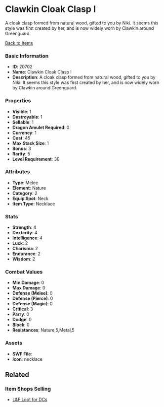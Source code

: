 # Clawkin Cloak Clasp I

A cloak clasp formed from natural wood, gifted to you by Niki. It seems this style was first created by her, and is now widely worn by Clawkin around Greenguard.

[Back to Items](../items.md)

### Basic Information

- **ID**: 20702
- **Name**: Clawkin Cloak Clasp I
- **Description**: A cloak clasp formed from natural wood, gifted to you by Niki. It seems this style was first created by her, and is now widely worn by Clawkin around Greenguard.

### Properties

- **Visible**: 1
- **Destroyable**: 1
- **Sellable**: 1
- **Dragon Amulet Required**: 0
- **Currency**: 1
- **Cost**: 45
- **Max Stack Size**: 1
- **Bonus**: 3
- **Rarity**: 5
- **Level Requirement**: 30

### Attributes

- **Type**: Melee
- **Element**: Nature
- **Category**: 2
- **Equip Spot**: Neck
- **Item Type**: Necklace

### Stats

- **Strength**: 4
- **Dexterity**: 4
- **Intelligence**: 4
- **Luck**: 2
- **Charisma**: 2
- **Endurance**: 2
- **Wisdom**: 2

### Combat Values

- **Min Damage**: 0
- **Max Damage**: 0
- **Defense (Melee)**: 0
- **Defense (Pierce)**: 0
- **Defense (Magic)**: 0
- **Critical**: 3
- **Parry**: 0
- **Dodge**: 0
- **Block**: 0
- **Resistances**: Nature,5,Metal,5

### Assets

- **SWF File**: 
- **Icon**: necklace

## Related

### Item Shops Selling

- [L&F Loot for DCs](../item-shops/723-l-f-loot-for-dcs.md)

